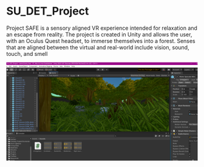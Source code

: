 # SU_DET_Project
Project SAFE is a sensory aligned VR experience intended for
relaxation and an escape from reality. The project is created in
Unity and allows the user, with an Oculus Quest headset, to
immerse themselves into a forest. Senses that are aligned
between the virtual and real-world include vision, sound,
touch, and smell

<img src="https://github.com/miyu0201/VR-Meditation-app-Project/blob/main/game screen.PNG" width="900">
